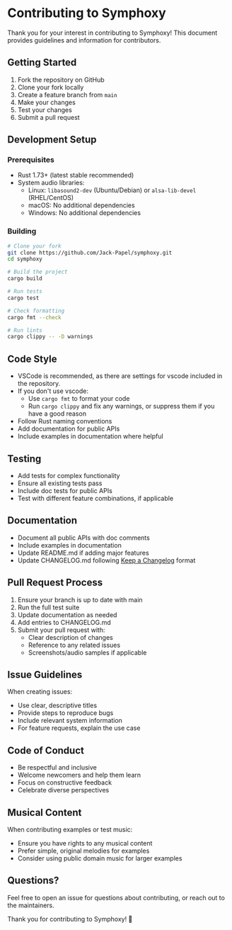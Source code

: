 # Contributing to Symphoxy

Thank you for your interest in contributing to Symphoxy! This document provides guidelines and information for contributors.

## Getting Started

1. Fork the repository on GitHub
2. Clone your fork locally
3. Create a feature branch from `main`
4. Make your changes
5. Test your changes
6. Submit a pull request

## Development Setup

### Prerequisites

- Rust 1.73+ (latest stable recommended)
- System audio libraries:
  - Linux: `libasound2-dev` (Ubuntu/Debian) or `alsa-lib-devel` (RHEL/CentOS)
  - macOS: No additional dependencies
  - Windows: No additional dependencies

### Building

```bash
# Clone your fork
git clone https://github.com/Jack-Papel/symphoxy.git
cd symphoxy

# Build the project
cargo build

# Run tests
cargo test

# Check formatting
cargo fmt --check

# Run lints
cargo clippy -- -D warnings
```

## Code Style

- VSCode is recommended, as there are settings for vscode included in the repository.
- If you don't use vscode:
  - Use `cargo fmt` to format your code
  - Run `cargo clippy` and fix any warnings, or suppress them if you have a good reason
- Follow Rust naming conventions
- Add documentation for public APIs
- Include examples in documentation where helpful

## Testing

- Add tests for complex functionality
- Ensure all existing tests pass
- Include doc tests for public APIs
- Test with different feature combinations, if applicable

## Documentation

- Document all public APIs with doc comments
- Include examples in documentation
- Update README.md if adding major features
- Update CHANGELOG.md following [Keep a Changelog](https://keepachangelog.com/) format

## Pull Request Process

1. Ensure your branch is up to date with main
2. Run the full test suite
3. Update documentation as needed
4. Add entries to CHANGELOG.md
5. Submit your pull request with:
   - Clear description of changes
   - Reference to any related issues
   - Screenshots/audio samples if applicable

## Issue Guidelines

When creating issues:

- Use clear, descriptive titles
- Provide steps to reproduce bugs
- Include relevant system information
- For feature requests, explain the use case

## Code of Conduct

- Be respectful and inclusive
- Welcome newcomers and help them learn
- Focus on constructive feedback
- Celebrate diverse perspectives

## Musical Content

When contributing examples or test music:

- Ensure you have rights to any musical content
- Prefer simple, original melodies for examples
- Consider using public domain music for larger examples

## Questions?

Feel free to open an issue for questions about contributing, or reach out to the maintainers.

Thank you for contributing to Symphoxy! 🎵
